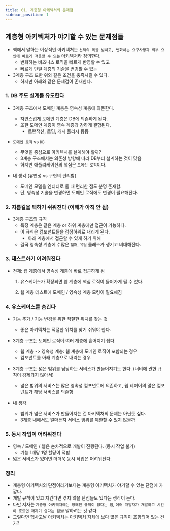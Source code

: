 ```yaml
---
title: 01. 계층형 아케텍처의 문제점
sidebar_position: 1
---
```

## 계층형 아키텍처가 야기할 수 있는 문제점들

- 책에서 말하는 이상적인 아키텍처는 `선택의 폭을 넓히고, 변화하는 요구사항과 외부 요인에 빠르게 적응할 수 있는` 아키텍처라 정의한다.
  - 변화하는 비즈니스 로직을 빠르게 반영할 수 있고
  - 빠르게 단일 계층의 기술을 변경할 수 있는
- 3계층 구조 또한 위와 같은 조건을 충족시킬 수 있다.
  - 하지만 아래와 같은 문제점이 존재한다.



### 1. DB 주도 설계를 유도한다

- 3계층 구조에서 도메인 계층은 영속성 계층에 의존한다.
  - 자연스럽게 도메인 계층은 DB에 의존하게 된다.
  - 또한 도메인 계층이 영속 계층과 강하게 결합된다.
    - 트랜잭션, 로딩, 캐시 플러시 등등
- `도메인 로직` vs `DB`
  - 무엇을 중심으로 아키텍처를 설계해야 할까?
  - 3계층 구조에서는 의존성 방향에 따라 DB부터 설계하는 것이 맞음
  - 하지만 애플리케이션의 핵심은 `도메인 로직`이다.



- 내 생각 (유연성 vs 구현의 편리함)
  - 도메인 모델을 엔티티로 둘 때 편리한 점도 분명 존재함.
  - 단, 영속성 기술을 변경하면 도메인 로직에도 변경이 필요해진다.



### 2. 지름길을 택하기 쉬워진다  (이해가 아직 안 됨)

- 3계층 구조의 규칙
  - 특정 계층은 같은 계층 or 하위 계층에만 접근이 가능하다.
  - 이 규칙은 컴포넌트들을 점점하위로 내리게 된다.
    - 아래 계층에서 접근할 수 있게 하기 위해
  - 결국 영속성 계층에 수많은 `헬퍼`, `유틸` 클래스가 생기고 비대해진다.



### 3. 테스트하기 어려워진다

- 전제: 웹 계층에서 영속성 계층에 바로 접근하게 됨

  1. 유스케이스가 확장되면 웹 계층에 핵심 로직이 들어가게 될 수 있다.

  2. 웹 계층 테스트에 도메인 / 영속성 계층 모킹이 필요해짐



### 4. 유스케이스를 숨긴다

- 기능 추가 / 기능 변경을 위한 적절한 위치를 찾는 것
  - 좋은 아키텍처는 적절한 위치를 찾기 쉬워야 한다.
- 3계층 구조는 도메인 로직이 여러 계층에 흩어지기 쉽다
  - 웹 계층 -> 영속성 계층: 웹 계층에 도메인 로직이 포함되는 경우
  - 컴포넌트를 아래 계층으로 내리는 경우
- 3계층 구조는 넓은 범위를 담당하는 서비스가 만들어지기도 한다. (너비에 관한 규칙이 강제되지 않아서)
  - 넓은 범위의 서비스는 많은 영속성 컴포넌트에 의존하고, 웹 레이어의 많은 컴포넌트가 해당 서비스를 의존함



- 내 생각
  - 범위가 넓은 서비스가 만들어지는 건 아키텍처의 문제는 아닌듯 싶다.
  - 3계층 내에서도 얼마든지 서비스 범위를 제한할 수 있지 않을까



### 5. 동시 작업이 어려워진다

- 영속 / 도메인 / 웹은 순차적으로 개발이 진행된다. (동시 작업 불가)
  - 기능 1개당 1명 할당이 적합
- 넓은 서비스가 있더면 더더욱 동시 작업은 어려워진다.



### 정리

- 계층형 아키텍처의 단점이라기보다는 계층형 아키텍처가 야기할 수 있는 단점에 가깝다.
- 개발 규칙이 있고 지킨다면 겪지 않을 단점들도 있다는 생각이 든다.
- 다만 저자는 `계층형 아키텍처에는 정해진 규칙이 없다는 점`, `여러 개발자가 개발하고 시간이 흐르면 깨지기 쉽다는 점`을 말하려는 것 같다.
- 그렇다면 헥사고날 아키텍처는 아키텍처 자체에 보다 많은 규칙이 포함되어 있는 건가?